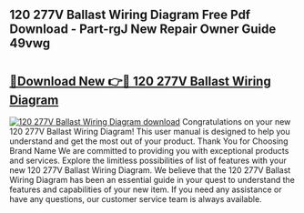 ## 120 277V Ballast Wiring Diagram Free Pdf Download - Part-rgJ New Repair Owner Guide 49vwg

# <h2><a href="http://dfu956w.blite.top/?on=120+277V+Ballast+Wiring+Diagram">🔗Download New 👉🔴 120 277V Ballast Wiring Diagram</a></h2>

[![120 277V Ballast Wiring Diagram download](https://i.imgur.com/lujVjoI.png)](http://dfu956w.blite.top/?on=120+277V+Ballast+Wiring+Diagram)
Congratulations on your new 120 277V Ballast Wiring Diagram! This user manual is designed to help you understand and get the most out of your product. Thank You for Choosing Brand Name We are committed to providing you with exceptional products and services. Explore the limitless possibilities of list of features with your new 120 277V Ballast Wiring Diagram. We believe that the 120 277V Ballast Wiring Diagram has been an essential guide in your quest to understand the features and capabilities of your new item. If you need any assistance or have any questions, our customer service team is always available.
